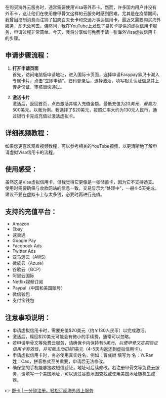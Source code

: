 在购买海外云服务时，通常需要使用Visa等外币卡。然而，许多国内用户并没有外币卡，这让他们在使用像甲骨文这样的云服务时感到困难。尤其是在疫情期间，我曾因控制消费而注销了招商百夫长卡和交通万事达信用卡，最近又需要购买海外服务，却无处可去。偶然间，我在YouTube上发现了易贝卡提供的虚拟信用卡服务，申请过程非常简单。今天，我将分享如何免费申请一张海外Visa虚拟信用卡的步骤。

## 申请步骤流程：

1. **打开申请页面**  
   首先，访问电脑版申请地址，进入国际卡页面，选择申请Easypay易贝卡潮人专属卡片，点击“立即申请”。扫码登录后，选择激活，填写相关认证信息并上传身份证，审核很快通过。

2. **激活卡片**  
   激活后，返回首页，点击激活并输入充值金额。最低充值为$20美元，最高为$500美元。以我为例，我选择了$20美元，按照汇率大约为130元人民币，通过银行卡完成充值以激活虚拟卡。

## 详细视频教程：

如果您更喜欢观看视频教程，可以参考相关的YouTube视频，以更清晰地了解申请虚拟Visa信用卡的流程。

## 使用感受：

虽然这是Visa虚拟信用卡，但我觉得它更像是一张储蓄卡，因为它不支持透支。使用时需要确保与收款网站的信息一致，交易显示为“处理中”，一般4-5天完成。建议不要在虚拟卡上存太多钱，必要时再进行充值。

## 支持的充值平台：

- Amazon
- Ebay
- 速卖通
- Google Pay
- Facebook Ads
- Twitter Ads
- 亚马逊云（AWS）
- 微软云（Azure）
- 谷歌云（GCP）
- 阿里云国际
- Netflix视频订阅
- Paypal（中国和美国账号）
- 微信钱包
- 支付宝钱包

## 注意事项说明：

- 申请虚拟信用卡时，需要充值$20美元（约￥130人民币）以完成激活。
- 激活后，赎回$20美元可能会有微小的手续费，通常可以忽略。
- 若申请甲骨文等免费云服务，请确保卡内保持有$5美元，以便甲骨文定期验证信用卡有效性，并可能主动扣除$1美元（4-5天内返还到虚拟信用卡）。
- 申请虚拟信用卡时，务必使用真实姓名，例如：曹彧繎 填写为 名：YuRan 姓：Cao，拼音格式至关重要，申请后无法修改。
- 确保您的手机能够接收短信验证，地址可后续修改。若注册甲骨文等免费云服务，请填写一个美国地址，可以通过谷歌地图查找或使用美国地址随机生成器。

👉 [野卡 | 一分钟注册，轻松订阅海外线上服务](https://bit.ly/bewildcard)